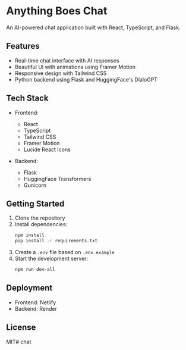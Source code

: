 # Anything Boes Chat

An AI-powered chat application built with React, TypeScript, and Flask.

## Features

- Real-time chat interface with AI responses
- Beautiful UI with animations using Framer Motion
- Responsive design with Tailwind CSS
- Python backend using Flask and HuggingFace's DialoGPT

## Tech Stack

- Frontend:
  - React
  - TypeScript
  - Tailwind CSS
  - Framer Motion
  - Lucide React Icons

- Backend:
  - Flask
  - HuggingFace Transformers
  - Gunicorn

## Getting Started

1. Clone the repository
2. Install dependencies:
   ```bash
   npm install
   pip install -r requirements.txt
   ```
3. Create a `.env` file based on `.env.example`
4. Start the development server:
   ```bash
   npm run dev-all
   ```

## Deployment

- Frontend: Netlify
- Backend: Render

## License

MIT# chat

